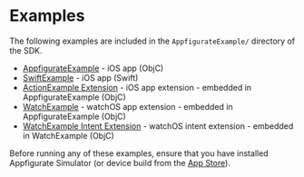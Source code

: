 # Examples

The following examples are included in the `AppfigurateExample/` directory of the SDK.

* [AppfigurateExample](Examples_AppfigurateExample.md) - iOS app (ObjC)
* [SwiftExample](Examples_SwiftExample.md) - iOS app (Swift)
* [ActionExample Extension](Examples_ActionExampleExtension.md) - iOS app extension - embedded in AppfigurateExample (ObjC)
* [WatchExample](Examples_WatchExample.md) - watchOS app extension - embedded in AppfigurateExample (ObjC)
* [WatchExample Intent Extension](Examples_WatchExampleIntentExtension.md) - watchOS intent extension - embedded in WatchExample (ObjC)

Before running any of these examples, ensure that you have installed Appfigurate Simulator (or device build from the [App Store](https://itunes.apple.com/us/app/appfigurate/id1332575368?ls=1&mt=8)).
